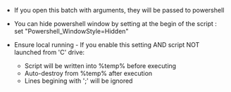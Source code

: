 - If you open this batch with arguments, they will be passed to powershell

- You can hide powershell window by setting at the begin of the script : set "Powershell_WindowStyle=Hidden"

- Ensure local running -
  If you enable this setting AND script NOT launched from 'C' drive:
  - Script will be written into %temp% before executing
  - Auto-destroy from %temp% after execution
  - Lines begining with ';' will be ignored
